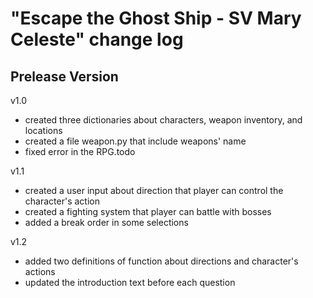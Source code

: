 # "Escape the Ghost Ship - SV Mary Celeste" change log

## Prelease Version
v1.0
- created three dictionaries about characters, weapon inventory, and locations
- created a file weapon.py that include weapons' name
- fixed error in the RPG.todo

v1.1
- created a user input about direction that player can control the character's action
- created a fighting system that player can battle with bosses
- added a break order in some selections

v1.2
- added two definitions of function about directions and character's actions
- updated the introduction text before each question
